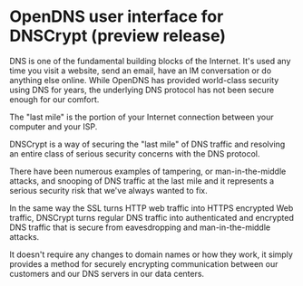 OpenDNS user interface for DNSCrypt (preview release)
=====================================================

DNS is one of the fundamental building blocks of the Internet.  It's
used any time you visit a website, send an email, have an IM
conversation or do anything else online.  While OpenDNS has provided
world-class security using DNS for years, the underlying DNS protocol
has not been secure enough for our comfort.

The "last mile" is the portion of your Internet connection between
your computer and your ISP.

DNSCrypt is a way of securing the "last mile" of DNS traffic and
resolving an entire class of serious security concerns with the DNS
protocol.

There have been numerous examples of tampering, or man-in-the-middle
attacks, and snooping of DNS traffic at the last mile and it
represents a serious security risk that we've always wanted to fix.

In the same way the SSL turns HTTP web traffic into HTTPS encrypted
Web traffic, DNSCrypt turns regular DNS traffic into authenticated and
encrypted DNS traffic that is secure from eavesdropping and
man-in-the-middle attacks.

It doesn't require any changes to domain names or how they work, it
simply provides a method for securely encrypting communication between
our customers and our DNS servers in our data centers.
